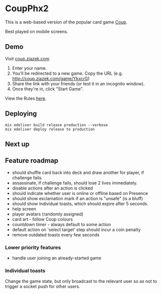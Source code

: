 # CoupPhx2

This is a web-based version of the popular card game [Coup](https://boardgamegeek.com/boardgame/131357/coup).

Best played on mobile screens.

## Demo

Visit [coup.ziazek.com](https://coup.ziazek.com)

1. Enter your name.
2. You'll be redirected to a new game. Copy the URL (e.g. http://coup.ziazek.com/game/YkxcrG)
3. Share the link with your friends (or test it in an incognito window).
4. Once they're in, click "Start Game".

View the Rules [here](https://www.ultraboardgames.com/coup/game-rules.php).

## Deploying

```
mix edeliver build release production --verbose
mix edeliver deploy release to production
```

## Next up

## Feature roadmap

- should shuffle card back into deck and draw another for player, if challenge fails.
- assassinate, if challenge fails, should lose 2 lives immediately.
- disable actions after an action is clicked
- should indicate whether user is online or offline based on Presence
- should show exclamation mark if an action is "unsafe" (is a bluff)
- should show individual toasts, which should expire after 5 seconds.
- help screen
- player avatars (randomly assigned)
- card art - follow Coup colours
- countdown timer - always default to some action
- default action on 'select target' step should incur a coin penalty
- remove outdated toasts every few seconds

### Lower priority features

- handle user joining an already-started game

### Individual toasts

Change the game state, but only broadcast to the relevant user so as not to trigger a socket push for other users.
